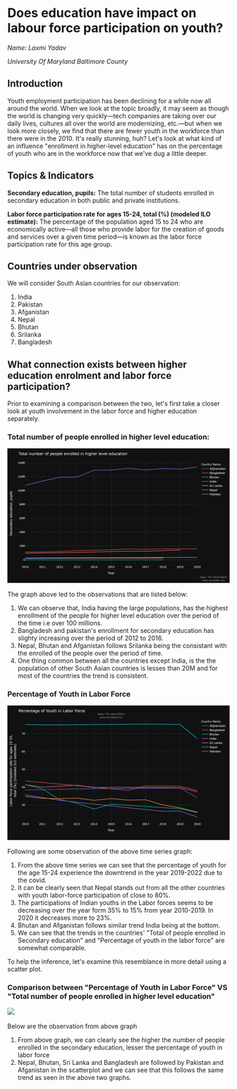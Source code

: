 # Does education have impact on labour force participation on youth?
*Name: Laxmi Yadav*

*University Of Maryland Baltimore County*

## Introduction

Youth employment participation has been declining for a while now all around the world. When we look at the topic broadly, it may seem as though the world is changing very quickly—tech companies are taking over our daily lives, cultures all over the world are modernizing, etc.—but when we look more closely, we find that there are fewer youth in the workforce than there were in the 2010. It's really stunning, huh? Let's look at what kind of an influence "enrollment in higher-level education" has on the percentage of youth who are in the workforce now that we've dug a little deeper.

## Topics & Indicators
**Secondary education, pupils:** The total number of students enrolled in secondary education in both public and private institutions.

**Labor force participation rate for ages 15-24, total (%) (modeled ILO estimate):** The percentage of the population aged 15 to 24 who are economically active—all those who provide labor for the creation of goods and services over a given time period—is known as the labor force participation rate for this age group.

## Countries under observation
We will consider South Asian countries for our observation:
1. India
2. Pakistan
3. Afganistan
4. Nepal
5. Bhutan
6. Srilanka
7. Bangladesh

## What connection exists between higher education enrolment and labor force participation?
Prior to examining a comparison between the two, let's first take a closer look at youth involvement in the labor force and higher education separately.

### Total number of people enrolled in higher level education:
![](Secondarypupil.png)

The graph above led to the observations that are listed below:
1. We can observe that, India having the large populations, has the highest enrollment of the people for higher level education over the period of the time i.e over 100 millions.
2. Bangladesh and pakistan's enrollment for secondary education has slighty increasing over the period of 2012 to 2016.
3. Nepal, Bhutan and Afganistan follows Srilanka being the consistant with the enrolled of the people over the period of time.
4. One thing common between all the countries except India, is the the population of other South Asian countries is lesses than 20M and for most of the countries the trend is consistent.

### Percentage of Youth in Labor Force
![](PercentageLabor.png)

Following are some observation of the above time series graph:
1. From the above time series we can see that the percentage of youth for the age 15-24 experience the downtrend in the year 2019-2022 due to the covid.
2. It can be clearly seen that Nepal stands out from all the other countries with youth labor-force participation of close to 80%.
3. The participations of Indian youths in the Labor forces seems to be decreasing over the year form 35% to 15% from year 2010-2019. In 2020 it decreases more to 23%.
4. Bhutan and Afganistan follows similar trend India being at the bottom.
5. We can see that the trends in the countries' "Total of people enrolled in Secondary education" and "Percentage of youth in the labor force" are somewhat comparable. 

To help the inference, let's examine this resemblance in more detail using a scatter plot.

### Comparison between "Percentage of Youth in Labor Force" VS "Total number of people enrolled in higher level education"
![](Scatterplot1png)

Below are the observation from above graph
1. From above graph, we can clearly see the higher the number of people enrolled in the secondary education, lesser the percentage of youth in labor force
2. Nepal, Bhutan, Sri Lanka and Bangladesh are followed by Pakistan and Afganistan in the scatterplot and we can see that this follows the same trend as seen in the above two graphs.
